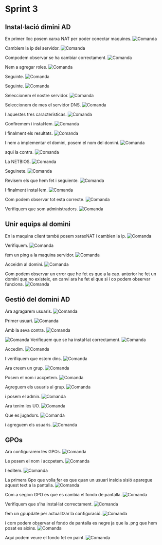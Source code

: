 # Sprint 3
## Instal·lació dimini AD
En primer lloc posem xarxa NAT per poder conectar maquines.
![Comanda](./Projecte2/Sprint3/1.png)

Cambiem la ip del servidor.
![Comanda](./Projecte2/Sprint3/2.png)

Compodem observar se ha cambiar correctament.
![Comanda](./Projecte2/Sprint3/3.png)

Nem a agregar roles.
![Comanda](./Projecte2/Sprint3/4.png)

Seguinte.
![Comanda](./Projecte2/Sprint3/5.png)

Seguinte.
![Comanda](./Projecte2/Sprint3/6.png)

Seleccionem el nostre servidor.
![Comanda](./Projecte2/Sprint3/7.png)

Seleccionem de mes el servidor DNS.
![Comanda](./Projecte2/Sprint3/8.png)

I aquestes tres caracteristicas.
![Comanda](./Projecte2/Sprint3/9.png)

Confiremem i instal·lem.
![Comanda](./Projecte2/Sprint3/10.png)

I finalment els resultats.
![Comanda](./Projecte2/Sprint3/11.png)

I nem a implementar el domini, posem el nom del domini.
![Comanda](./Projecte2/Sprint3/12.png)

aqui la contra.
![Comanda](./Projecte2/Sprint3/13.png)

La NETBIOS.
![Comanda](./Projecte2/Sprint3/14.png)

Seguinete.
![Comanda](./Projecte2/Sprint3/15.png)

Revisem els que hem fet i seguiente.
![Comanda](./Projecte2/Sprint3/16.png)

I finalment instal·lem.
![Comanda](./Projecte2/Sprint3/17.png)

Com podem observar tot esta correcte.
![Comanda](./Projecte2/Sprint3/18.png)

Verifiquem que som administradors.
![Comanda](./Projecte2/Sprint3/19.png)

## Unir equips al domini

En la maquina client també posem xaraxNAT i cambien la ip. 
![Comanda](./Projecte2/Sprint3/20.png)

Verifiquem.
![Comanda](./Projecte2/Sprint3/21.png)

fem un ping a la maquina servidor.
![Comanda](./Projecte2/Sprint3/22.png)

Acceidm al domini.
![Comanda](./Projecte2/Sprint3/23.png)

Com podem observar un error que he fet es que a la cap. anterior he fet un domini que no existeix, en canvi ara he fet el que si i co podem observar funciona.
![Comanda](./Projecte2/Sprint3/24.png)

## Gestió del domini AD

Ara agragarem usuaris.
![Comanda](./Projecte2/Sprint3/25.png)

Primer usuari.
![Comanda](./Projecte2/Sprint3/26.png)

Amb la seva contra.
![Comanda](./Projecte2/Sprint3/27.png)


![Comanda](./Projecte2/Sprint3/28.png)
Verifiquem que se ha instal·lat correctament.
![Comanda](./Projecte2/Sprint3/29.png)

Accedim.
![Comanda](./Projecte2/Sprint3/30.png)

I verifiquem que estem dins.
![Comanda](./Projecte2/Sprint3/31.png)

Ara creem un grup.
![Comanda](./Projecte2/Sprint3/32.png)

Posem el nom i accpetem.
![Comanda](./Projecte2/Sprint3/33.png)

Agreguem els usuaris al grup.
![Comanda](./Projecte2/Sprint3/34.png)

i posem el admin.
![Comanda](./Projecte2/Sprint3/35.png)

Ara tenim les UO.
![Comanda](./Projecte2/Sprint3/36.png)

Que es jugadors.
![Comanda](./Projecte2/Sprint3/37.png)

i agreguem els usuaris.
![Comanda](./Projecte2/Sprint3/38.png)


## GPOs
Ara configurarem les GPOs.
![Comanda](./Projecte2/Sprint3/39.png)

Le posem el nom i accpetem.
![Comanda](./Projecte2/Sprint3/40.png)

I editem.
![Comanda](./Projecte2/Sprint3/41.png)

La primera Gpo que volia fer es que quan un usuari insicia sisió aparegue aquest text a la pantalla.
![Comanda](./Projecte2/Sprint3/42.png)

Com a segion GPO es que es cambia el fondo de pantalla.
![Comanda](./Projecte2/Sprint3/43.png)

Verifiquem que s'ha instal·lat correctament.
![Comanda](./Projecte2/Sprint3/44.png)

fem un gpupdate per actualitzar la configuració.
![Comanda](./Projecte2/Sprint3/45.png)

i com podem observar el fondo de pantalla es negre ja que la .png que hem posat es aixins.
![Comanda](./Projecte2/Sprint3/46.png)

Aqui podem veure el fondo fet en paint.
![Comanda](./Projecte2/Sprint3/47.png)

